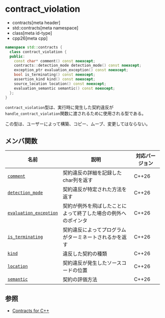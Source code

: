 # contract_violation
* contracts[meta header]
* std::contracts[meta namespace]
* class[meta id-type]
* cpp26[meta cpp]

```cpp
namespace std::contracts {
  class contract_violation {
  public:
    const char* comment() const noexcept;
    contracts::detection_mode detection_mode() const noexcept;
    exception_ptr evaluation_exception() const noexcept;
    bool is_terminating() const noexcept;
    assertion_kind kind() const noexcept;
    source_location location() const noexcept;
    evaluation_semantic semantic() const noexcept;
  };
}
```

`contract_violation`型は、実行時に発生した契約違反が`handle_contract_violation`関数に渡されるために使用される型である。

この型は、ユーザーによって構築、コピー、ムーブ、変更してはならない。

## メンバ関数
| 名前 | 説明 | 対応バージョン |
| ---- | ---- | ---- |
| [`comment`](contracts/contract_violation/comment.md) | 契約違反の詳細を記録したchar列を返す | C++26 |
| [`detection_mode`](contracts/contract_violation/detection_mode.md) | 契約違反が特定された方法を返す | C++26 |
| [`evaluation_exception`](contracts/contract_violation/evaluation_exception.md) | 契約が例外を飛ばしたことによって終了した場合の例外へのポインタ | C++26 |
| [`is_terminating`](contracts/contract_violation/is_terminating.md) | 契約違反によってプログラムがターミネートされるかを返す | C++26|
| [`kind`](contracts/contract_violation/kind.md) | 違反した契約の種類 | C++26|
| [`location`](contracts/contract_violation/location.md) | 契約違反が発生したソースコードの位置 | C++26|
| [`semantic`](contracts/contract_violation/semantic.md.nolink) | 契約の評価方法 | C++26|

## 参照
- [Contracts for C++](https://open-std.org/jtc1/sc22/wg21/docs/papers/2025/p2900r14.pdf)